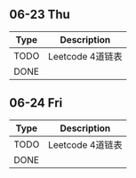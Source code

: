 ## 06-23 Thu

|Type|Description|
|----|----|
|TODO|Leetcode 4道链表|
|DONE||


## 06-24 Fri

|Type|Description|
|----|----|
|TODO|Leetcode 4道链表|
|DONE||

